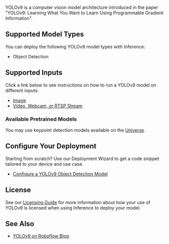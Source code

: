 YOLOv9 is a computer vision model architecture introduced in the paper "YOLOv9: Learning What You Want to Learn Using Programmable Gradient Information".

## Supported Model Types

You can deploy the following YOLOv9 model types with Inference:

- Object Detection

## Supported Inputs

Click a link below to see instructions on how to run a YOLOv9 model on different inputs:

- [Image](/quickstart/run_model_on_image/)
- [Video, Webcam, or RTSP Stream](/quickstart/run_model_on_rtsp_webcam/)

### Available Pretrained Models

You may use keypoint detection models available on the [Universe](https://universe.roboflow.com/search?q=model:yolov9).

## Configure Your Deployment

Starting from scratch? Use our Deployment Wizard to get a code snippet tailored to your device and use case.

- [Configure a YOLOv9 Object Detection Model](https://roboflow.github.io/deploy-setup-widget/results.html#Fine-Tuned/Image%20Segmentation)

## License

See our [Licensing Guide](/quickstart/licensing/) for more information about how your use of YOLOv9 is licensed when using Inference to deploy your model.

## See Also

- [YOLOv9 on Roboflow Blog](https://blog.roboflow.com/tag/yolov9/)